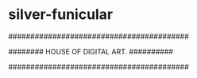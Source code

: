 # silver-funicular

#########################################

######## HOUSE OF DIGITAL ART. ########## 

#########################################

